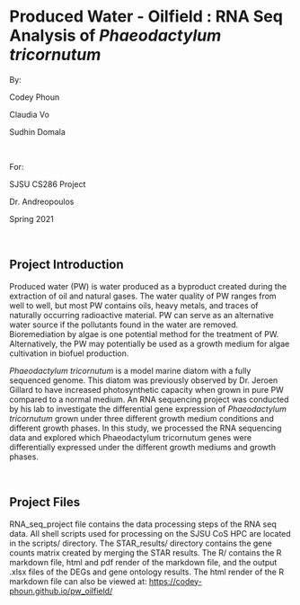 # Produced Water - Oilfield : RNA Seq Analysis of *Phaeodactylum tricornutum*

By:

Codey Phoun

Claudia Vo

Sudhin Domala

&nbsp;

For:

SJSU CS286 Project

Dr. Andreopoulos 

Spring 2021

&nbsp;

## Project Introduction

Produced water (PW) is water produced as a byproduct created during the extraction of oil and natural gases. The water quality of PW ranges from well to well, but most PW contains oils, heavy metals, and traces of naturally occurring radioactive material. PW can serve as an alternative water source if the pollutants found in the water are removed. Bioremediation by algae is one potential method for the treatment of  PW. Alternatively, the PW may potentially be used as a growth medium for algae cultivation in biofuel production.

*Phaeodactylum tricornutum* is a model marine diatom with a fully sequenced genome. This diatom was previously observed by Dr. Jeroen Gillard to have increased photosynthetic capacity when grown in pure PW compared to a normal medium. An RNA sequencing project was conducted by his lab to investigate the differential gene expression of *Phaeodactylum tricornutum* grown under three different growth medium conditions and different growth phases. In this study, we processed the RNA sequencing data and explored which Phaeodactylum tricornutum genes were differentially expressed under the different growth mediums and growth phases.

&nbsp;

## Project Files

RNA_seq_project file contains the data processing steps of the RNA seq data. All shell scripts used for processing on the SJSU CoS HPC are located in the scripts/ directory. The STAR_results/ directory contains the gene counts matrix created by merging the STAR results. The R/ contains the R markdown file, html and pdf render of the markdown file, and the output .xlsx files of the DEGs and gene ontology results. The html render of the R markdown file can also be viewed at: <https://codey-phoun.github.io/pw_oilfield/>
